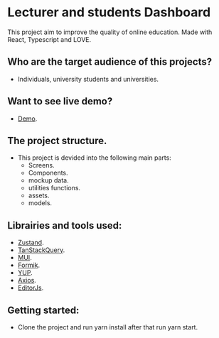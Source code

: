 # Lecturer and students Dashboard

This project aim to improve the quality of online education.
Made with React, Typescript and LOVE.

## Who are the target audience of this projects?

- Individuals, university students and universities.

## Want to see live demo?

- [Demo](https://lecture-dashboard.vercel.app/).

## The project structure.

- This project is devided into the following main parts:
  - Screens.
  - Components.
  - mockup data.
  - utilities functions.
  - assets.
  - models.

## Librairies and tools used:

- [Zustand](https://github.com/pmndrs/zustand).
- [TanStackQuery](https://tanstack.com/query/latest).
- [MUI](https://mui.com/).
- [Formik](https://formik.org/).
- [YUP](https://github.com/jquense/yup).
- [Axios](https://axios-http.com/).
- [EditorJs](https://editorjs.io/).

## Getting started:

- Clone the project and run yarn install after that run yarn start.
